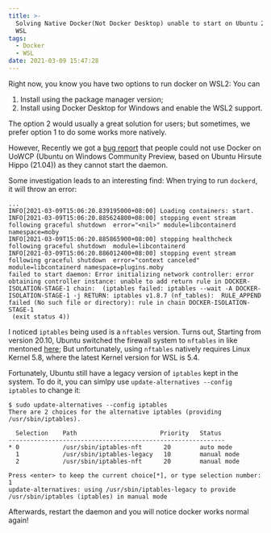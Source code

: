 ```yaml
---
title: >-
  Solving Native Docker(Not Docker Desktop) unable to start on Ubuntu 20.10+ on
  WSL
tags:
  - Docker
  - WSL
date: 2021-03-09 15:47:28
---
```


Right now, you know you have two options to run docker on WSL2: You can

1. Install using the package manager version;
2. Install using Docker Desktop for Windows and enable the WSL2 support.

The option 2 would usually a great solution for users; but sometimes, we prefer option 1 to do some works more natively. 

However, Recently we got a [bug report](https://bugs.launchpad.net/ubuntu-wsl-integration/+bug/1908539) that people could not use Docker on UoWCP (Ubuntu on Windows Community Preview, based on Ubuntu Hirsute Hippo (21.04)) as they cannot start the daemon.

Some investigation leads to an interesting find: When trying to run `dockerd`, it will throw an error:

```
...
INFO[2021-03-09T15:06:20.839195000+08:00] Loading containers: start.
INFO[2021-03-09T15:06:20.885624800+08:00] stopping event stream following graceful shutdown  error="<nil>" module=libcontainerd namespace=moby
INFO[2021-03-09T15:06:20.885865900+08:00] stopping healthcheck following graceful shutdown  module=libcontainerd
INFO[2021-03-09T15:06:20.886012400+08:00] stopping event stream following graceful shutdown  error="context canceled" module=libcontainerd namespace=plugins.moby
failed to start daemon: Error initializing network controller: error obtaining controller instance: unable to add return rule in DOCKER-ISOLATION-STAGE-1 chain:  (iptables failed: iptables --wait -A DOCKER-ISOLATION-STAGE-1 -j RETURN: iptables v1.8.7 (nf_tables):  RULE_APPEND failed (No such file or directory): rule in chain DOCKER-ISOLATION-STAGE-1
 (exit status 4))
```

I noticed `iptables` being used is a `nftables` version. Turns out, Starting from version 20.10, Ubuntu switched the firewall system to `nftables` in like mentoned [here](https://net2.com/ubuntu-20-10-comes-with-nftables-as-firewall/); But unfortunately, using `nftables` natively requires Linux Kernel 5.8, where the latest Kernel version for WSL is 5.4. 

Fortunately, Ubuntu still have a legacy version of `iptables` kept in the system. To do it, you can simlpy use `update-alternatives --config iptables` to change it:

```
$ sudo update-alternatives --config iptables
There are 2 choices for the alternative iptables (providing /usr/sbin/iptables).

  Selection    Path                       Priority   Status
------------------------------------------------------------
* 0            /usr/sbin/iptables-nft      20        auto mode
  1            /usr/sbin/iptables-legacy   10        manual mode
  2            /usr/sbin/iptables-nft      20        manual mode

Press <enter> to keep the current choice[*], or type selection number: 1
update-alternatives: using /usr/sbin/iptables-legacy to provide /usr/sbin/iptables (iptables) in manual mode
```

Afterwards, restart the daemon and you will notice docker works normal again!